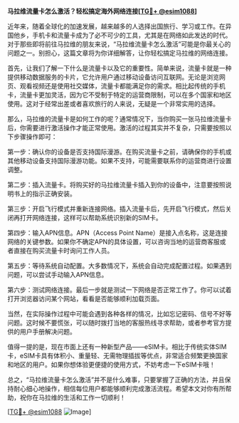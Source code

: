 **马拉维流量卡怎么激活？轻松搞定海外网络连接[[TG💪+ @esim1088](https://t.me/s/esim1088)]**

近年来，随着全球化的加速发展，越来越多的人选择出国旅行、学习或工作。在异国他乡，手机卡和流量卡成为了必不可少的工具，尤其是在网络如此发达的时代。对于那些即将前往马拉维的朋友来说，“马拉维流量卡怎么激活”可能是你最关心的问题之一。别担心，这篇文章将为你详细解答，让你轻松搞定马拉维的网络连接。

首先，让我们了解一下什么是流量卡以及它的重要性。简单来说，流量卡就是一种提供移动数据服务的卡片，它允许用户通过移动设备访问互联网。无论是浏览网页、观看视频还是使用社交媒体，流量卡都能满足你的需求。相比起传统的手机卡，流量卡更加灵活，因为它不受制于特定的运营商限制，可以在多个国家和地区使用。这对于经常出差或者喜欢旅行的人来说，无疑是一个非常实用的选择。

那么，马拉维的流量卡是如何工作的呢？通常情况下，当你购买一张马拉维流量卡后，你需要进行激活操作才能正常使用。激活的过程其实并不复杂，只需要按照以下步骤操作即可：

第一步：确认你的设备是否支持国际漫游。在购买流量卡之前，请确保你的手机或其他移动设备支持国际漫游功能。如果不支持，可能需要联系你的运营商进行设置调整。

第二步：插入流量卡。将购买好的马拉维流量卡插入到你的设备中，注意要按照说明书上的指示正确安装。

第三步：开启飞行模式并重新连接网络。插入流量卡后，先开启飞行模式，然后关闭再打开网络连接，这样可以帮助系统识别新的SIM卡。

第四步：输入APN信息。APN（Access Point Name）是接入点名称，这是连接网络的关键参数。如果你不确定APN的具体设置，可以咨询当地的运营商客服或者直接在购买流量卡时询问工作人员。

第五步：等待系统自动配置。大多数情况下，系统会自动完成配置过程。如果遇到问题，可以尝试手动输入APN信息。

第六步：测试网络连接。最后一步就是测试一下网络是否正常工作了。你可以试着打开浏览器访问某个网站，看看是否能够顺利加载页面。

当然，在实际操作过程中可能会遇到各种各样的情况，比如忘记密码、信号不好等问题。这时候不要慌张，可以随时拨打当地的客服热线寻求帮助，或者参考官方提供的用户手册解决问题。

值得一提的是，现在市面上还有一种新型产品——eSIM卡。相比于传统实体SIM卡，eSIM卡具有体积小、重量轻、无需物理插拔等优点，非常适合频繁更换国家和地区的用户。如果你想体验更便捷的使用方式，不妨考虑一下eSIM卡哦！

总之，“马拉维流量卡怎么激活”并不是什么难事，只要掌握了正确的方法，并且保持耐心细心地操作，相信每位用户都能够顺利完成激活流程。希望本文对你有所帮助，祝你在马拉维的生活和工作一切顺利！

[[TG💪+ @esim1088](https://t.me/s/esim1088) ![Image](https://i.postimg.cc/4NQfJmqS/Snipaste-2025-05-13-00-14-12.png)]